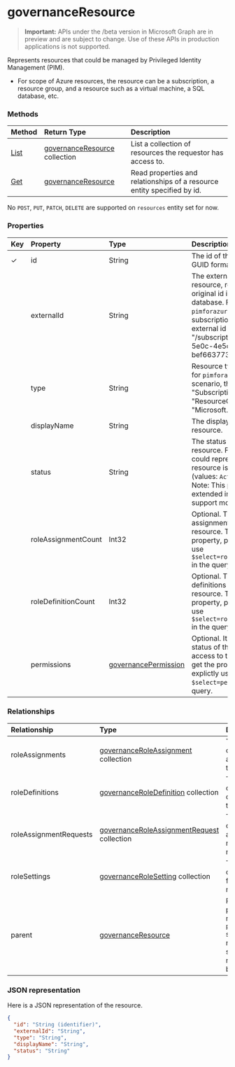 # governanceResource

> **Important:** APIs under the /beta version in Microsoft Graph are in preview and are subject to change. Use of these APIs in production applications is not supported.

Represents resources that could be managed by Privileged Identity Management (PIM). 
* For scope of Azure resources, the resource can be a subscription, a resource group, and a resource such as a virtual machine, a SQL database, etc.


### Methods

| Method		  | Return Type	|Description|
|:---------------|:--------|:----------|
|[List](../api/governanceresource_list.md) | [governanceResource](governanceresource.md) collection|List a collection of resources the requestor has access to.|
|[Get](../api/governanceresource_get.md) | [governanceResource](governanceresource.md) |Read properties and relationships of a resource entity specified by id.|

No `POST`, `PUT`, `PATCH`, `DELETE` are supported on `resources` entity set for now.

### Properties
| Key | Property	        |Type	      |Description|
|:----|:------------------|:----------|:----------|
|✓    |id                 |String     |The id of the resource. It is in GUID format.|
|     |externalId           |String   |The external id of the resource, representing its original id in the external database. For example, for `pimforazurerbac` scenario, a subscription resource's external id can be "/subscriptions/c14ae696-5e0c-4e5d-88cc-bef6637737ac". |
|     |type               |String     |Resource type. For example, for `pimforazurerbac` scenario, the type could be "Subscription", "ResourceGroup", "Microsoft.Sql/server", etc.|
|     |displayName        |String     |The display name of the resource.|
|     |status             |String     |The status of a given resource. For example, it could represent whether the resource is locked or not (values: `Active`/`Locked`). Note: This property may be extended in the future to support more scenarios.|
|     |roleAssignmentCount|Int32      |Optional. The number of role assignments for the given resource. To get the property, please explictly use `$select=roleAssignmentCount` in the query.|
|     |roleDefinitionCount|Int32      |Optional. The number of role definitions for the given resource. To get the property, please explictly use `$select=roleDefinitionCount` in the query.|
|     |permissions|[governancePermission](governancepermission.md)      |Optional. It represents the status of the requestor's access to the resource.To get the property, please explictly use `$select=permissions` in the query.|

### Relationships
| Relationship   | Type	                                        |Description|
|:---------------|:---------------------------------------------|:----------|
|roleAssignments |[governanceRoleAssignment](governanceroleassignment.md) collection|The collection of role assignments for the resource.|
|roleDefinitions |[governanceRoleDefinition](governanceroledefinition.md) collection|The collection of role defintions for the resource.|
|roleAssignmentRequests |[governanceRoleAssignmentRequest](governanceroleassignmentrequest.md) collection|The collection of role assignment requests for the resource.|
|roleSettings |[governanceRoleSetting](governancerolesetting.md) collection|The collection of role settings for the resource.|
|parent          |[governanceResource](governanceresource.md)           |Read-only. The parent resource. for `pimforazurerbac` scenario, it can represent the subscription the resource belongs to.|

### JSON representation

Here is a JSON representation of the resource.

```json
{
  "id": "String (identifier)",
  "externalId": "String",
  "type": "String",
  "displayName": "String",
  "status": "String"
}

```